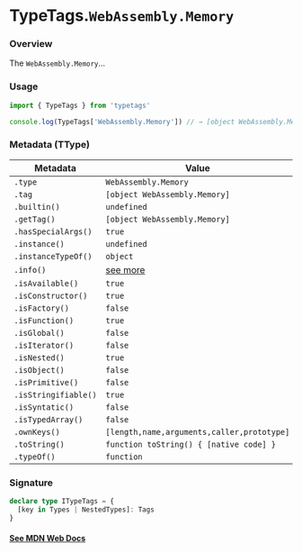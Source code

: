 # TypeTags.`WebAssembly.Memory`

### Overview

The `WebAssembly.Memory`...

### Usage

```js
import { TypeTags } from 'typetags'

console.log(TypeTags['WebAssembly.Memory']) // → [object WebAssembly.Memory]
```

### Metadata (TType)

| Metadata             | Value                                      |
| -------------------- | ------------------------------------------ |
| `.type`              | `WebAssembly.Memory`                       |
| `.tag`               | `[object WebAssembly.Memory]`              |
| `.builtin()`         | `undefined`                                |
| `.getTag()`          | `[object WebAssembly.Memory]`              |
| `.hasSpecialArgs()`  | `true`                                     |
| `.instance()`        | `undefined`                                |
| `.instanceTypeOf()`  | `object`                                   |
| `.info()`            | [see more]()                               |
| `.isAvailable()`     | `true`                                     |
| `.isConstructor()`   | `true`                                     |
| `.isFactory()`       | `false`                                    |
| `.isFunction()`      | `true`                                     |
| `.isGlobal()`        | `false`                                    |
| `.isIterator()`      | `false`                                    |
| `.isNested()`        | `true`                                     |
| `.isObject()`        | `false`                                    |
| `.isPrimitive()`     | `false`                                    |
| `.isStringifiable()` | `true`                                     |
| `.isSyntatic()`      | `false`                                    |
| `.isTypedArray()`    | `false`                                    |
| `.ownKeys()`         | `[length,name,arguments,caller,prototype]` |
| `.toString()`        | `function toString() { [native code] }`    |
| `.typeOf()`          | `function`                                 |

### Signature

```ts
declare type ITypeTags = {
  [key in Types | NestedTypes]: Tags
}
```

#### [See MDN Web Docs](https://developer.mozilla.org/en-US/docs/Web/API/AbortController)
